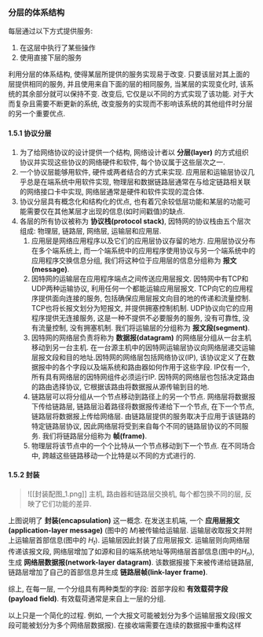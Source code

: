 ### 分层的体系结构

每层通过以下方式提供服务:
1. 在这层中执行了某些操作
2. 使用直接下层的服务

利用分层的体系结构, 使得某层所提供的服务实现易于改变. 只要该层对其上面的层提供相同的服务, 并且使用来自下面的层的相同服务, 当某层的实现变化时, 该系统的其余部分就可以保持不变. 改变后, 它仅是以不同的方式实现了该功能.
对于大而复杂且需要不断更新的系统, 改变服务的实现而不影响该系统的其他组件时分层的另一个重要优点. 

#### 1.5.1 协议分层

1. 为了给网络协议的设计提供一个结构, 网络设计者以 **分层(layer)** 的方式组织协议并实现这些协议的网络硬件和软件, 每个协议属于这些层次之一. 
2. 一个协议层能够用软件, 硬件或两者结合的方式来实现. 应用层和运输层协议几乎总是在端系统中用软件实现, 物理层和数据链路层通常在与给定链路相关联的网络接口卡中实现, 网络层通常是硬件和软件实现的混合体.
3. 协议分层具有概念化和结构化的优点, 也有着冗余较低层功能和某层的功能可能需要仅在其他某层才出现的信息(如时间戳值)的缺点. 
4. 各层的所有协议被称为 **协议栈(protocol stack)**, 因特网的协议栈由五个层次组成: 物理层, 链路层, 网络层, 运输层和应用层.
	1. 应用层是网络应用程序以及它们的应用层协议存留的地方. 应用层协议分布在多个端系统上, 而一个端系统中的应用程序使用协议与另一个端系统中的应用程序交换信息分组, 我们将这种位于应用层的信息分组称为 **报文(message)**.
	2. 因特网的运输层在应用程序端点之间传送应用层报文. 因特网中有TCP和UDP两种运输协议, 利用任何一个都能运输应用层报文. TCP向它的应用程序提供面向连接的服务, 包括确保应用层报文向目的地的传递和流量控制. TCP也将长报文划分为短报文, 并提供拥塞控制机制. UDP协议向它的应用程序提供无连接服务, 这是一种不提供不必要服务的服务, 没有可靠性, 没有流量控制, 没有拥塞机制. 我们将运输层的分组称为 **报文段(segment)**.
	3. 因特网的网络层负责将称为 **数据报(datagram)** 的网络层分组从一台主机移动到另一台主机. 在一台源主机中的因特网运输层协议向网络层递交运输层报文段和目的地址.因特网的网络层包括网络协议(IP), 该协议定义了在数据报中的各个字段以及端系统和路由器如何作用于这些字段. IP仅有一个, 所有具有网络层的因特网组件必须运行IP. 因特网的网络层也包括决定路由的路由选择协议, 它根据该路由将数据报从源传输到目的地.
	4. 链路层可以将分组从一个节点移动到路径上的另一个节点. 网络层将数据报下传给链路层, 链路层沿着路径将数据报传递给下一个节点, 在下一个节点, 链路层将数据报上传给网络层. 由链路层提供的服务取决于应用于该链路的特定链路层协议, 因此网络层将受到来自每个不同的链路层协议的不同服务. 我们将链路层分组称为 **帧(frame)**.
	5. 物理层将该节点中的一个个比特从一个节点移动到下一个节点. 在不同场合中, 跨越这些链路移动一个比特是以不同的方式进行的.

#### 1.5.2 封装

>![[封装配图_1.png]]
>主机, 路由器和链路层交换机, 每个都包换不同的层,  反映了它们功能的差异.

上图说明了 **封装(encapsulation)** 这一概念. 在发送主机端, 一个 **应用层报文(application-layer message)** (图中的 $M$)被传输给运输层. 运输层收取报文并附上运输层首部信息(图中的 $H_t$). 运输层因此封装了应用层报文. 运输层则向网络层传递该报文段, 网络层增加了如源和目的端系统地址等网络层首部信息(图中的$H_n$), 生成 **网络层数据报(network-layer datagram)**. 该数据报接下来被传递给链路层, 链路层增加了自己的首部信息并生成 **链路层帧(link-layer frame)**. 

综上, 在每一层, 一个分组具有两种类型的字段: 首部字段和 **有效载荷字段(payload field)**.    有效载荷通常是来自上一层的分组.

以上只是一个简化的过程. 例如, 一个大报文可能被划分为多个运输层报文段(报文段可能被划分为多个网络层数据报). 在接收端需要在连续的数据报中重构这样